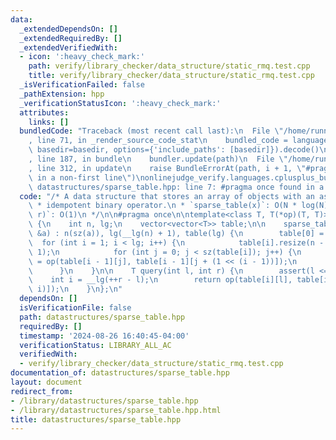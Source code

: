 ```yaml
---
data:
  _extendedDependsOn: []
  _extendedRequiredBy: []
  _extendedVerifiedWith:
  - icon: ':heavy_check_mark:'
    path: verify/library_checker/data_structure/static_rmq.test.cpp
    title: verify/library_checker/data_structure/static_rmq.test.cpp
  _isVerificationFailed: false
  _pathExtension: hpp
  _verificationStatusIcon: ':heavy_check_mark:'
  attributes:
    links: []
  bundledCode: "Traceback (most recent call last):\n  File \"/home/runner/.local/lib/python3.10/site-packages/onlinejudge_verify/documentation/build.py\"\
    , line 71, in _render_source_code_stat\n    bundled_code = language.bundle(stat.path,\
    \ basedir=basedir, options={'include_paths': [basedir]}).decode()\n  File \"/home/runner/.local/lib/python3.10/site-packages/onlinejudge_verify/languages/cplusplus.py\"\
    , line 187, in bundle\n    bundler.update(path)\n  File \"/home/runner/.local/lib/python3.10/site-packages/onlinejudge_verify/languages/cplusplus_bundle.py\"\
    , line 312, in update\n    raise BundleErrorAt(path, i + 1, \"#pragma once found\
    \ in a non-first line\")\nonlinejudge_verify.languages.cplusplus_bundle.BundleErrorAt:\
    \ datastructures/sparse_table.hpp: line 7: #pragma once found in a non-first line\n"
  code: "/* A data structure that stores an array of objects with an associative and\n\
    \ * idempotent binary operator.\n * `sparse_table(x)`: O(N * log(N))\n * `query(l,\
    \ r)`: O(1)\n */\n\n#pragma once\n\ntemplate<class T, T(*op)(T, T)> struct sparse_table\
    \ {\n    int n, lg;\n    vector<vector<T>> table;\n\n    sparse_table(const vector<T>\
    \ &a) : n(sz(a)), lg(__lg(n) + 1), table(lg) {\n        table[0] = a;\n      \
    \  for (int i = 1; i < lg; i++) {\n            table[i].resize(n - (1 << i) +\
    \ 1);\n            for (int j = 0; j < sz(table[i]); j++) {\n                table[i][j]\
    \ = op(table[i - 1][j], table[i - 1][j + (1 << (i - 1))]);\n            }\n  \
    \      }\n    }\n\n    T query(int l, int r) {\n        assert(l <= r);\n    \
    \    int i = __lg(++r - l);\n        return op(table[i][l], table[i][r - (1 <<\
    \ i)]);\n    }\n};\n"
  dependsOn: []
  isVerificationFile: false
  path: datastructures/sparse_table.hpp
  requiredBy: []
  timestamp: '2024-08-26 16:40:45-04:00'
  verificationStatus: LIBRARY_ALL_AC
  verifiedWith:
  - verify/library_checker/data_structure/static_rmq.test.cpp
documentation_of: datastructures/sparse_table.hpp
layout: document
redirect_from:
- /library/datastructures/sparse_table.hpp
- /library/datastructures/sparse_table.hpp.html
title: datastructures/sparse_table.hpp
---
```

